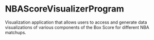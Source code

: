 # NBAScoreVisualizerProgram
Visualization application that allows users to access and generate data visualizations of various components of the Box Score for different NBA matchups.
